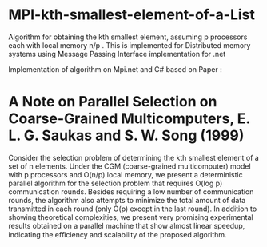 MPI-kth-smallest-element-of-a-List
==================================

Algorithm for obtaining the kth smallest element, assuming p processors each with local memory n/p . This is implemented for Distributed memory systems using Message Passing Interface implementation for .net

Implementation of algorithm on Mpi.net and C# based on Paper : 

A Note on Parallel Selection on Coarse-Grained Multicomputers, E. L. G. Saukas and S. W. Song (1999)
==========================================

Consider the selection problem of determining the kth smallest element of a set of n elements. Under the CGM (coarse-grained multicomputer) model with p processors and O(n/p) local memory, we present a deterministic parallel algorithm for the selection problem that requires O(log p) communication rounds. Besides requiring a low number of communication rounds, the algorithm also attempts to minimize the total amount of data transmitted in each round (only O(p) except in the last round). In addition to showing theoretical complexities, we present very promising experimental results obtained on a parallel machine that show almost linear speedup, indicating the efﬁciency and scalability of the proposed algorithm.

